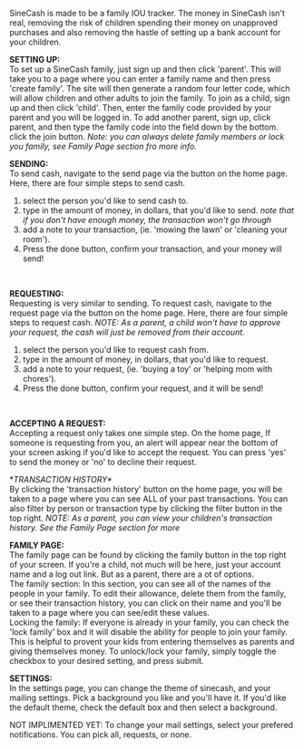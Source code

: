 SineCash is made to be a family IOU tracker. The money in SineCash isn't real, removing the risk of children spending their money on unapproved purchases and also removing the hastle of setting up a bank account for your children. 
<br>

**SETTING UP:** <br>
To set up a SineCash family, just sign up and then click 'parent'. This will take you to a page where you can enter a family name and then press 'create family'. The site will then generate a random four letter code, which will allow children and other adults to join the family. 
To join as a child, sign up and then click 'child'. Then, enter the family code provided by your parent and you will be logged in. 
To add another parent, sign up, click parent, and then type the family code into the field down by the bottom. click the join button.
_Note: you can always delete family members or lock you family, see Family Page section fro more info._
<br>

**SENDING:** <br>
To send cash, navigate to the send page via the button on the home page. Here, there are four simple steps to send cash.
1. select the person you'd like to send cash to.
2. type in the amount of money, in dollars, that you'd like to send. _note that if you don't have enough money, the transaction won't go through_
3. add a note to your transaction, (ie. 'mowing the lawn' or 'cleaning your room').
4. Press the done button, confirm your transaction, and your money will send!
<br>

**REQUESTING:** <br>
Requesting is very similar to sending. To request cash, navigate to the request page via the button on the home page. Here, there are four simple steps to request cash. 
_NOTE: As a parent, a child won't have to approve your request, the cash will just be removed from their account._
1. select the person you'd like to request cash from.
2. type in the amount of money, in dollars, that you'd like to request. 
3. add a note to your request, (ie. 'buying a toy' or 'helping mom with chores').
4. Press the done button, confirm your request, and it will be send!
<br>

**ACCEPTING A REQUEST:** <br>
Accepting a request only takes one simple step. On the home page, If someone is requesting from you, an alert will appear near the bottom of your screen asking if you'd like to accept the request. You can press 'yes' to send the money or 'no' to decline their request.
<br>


**TRANSACTION HISTORY\** <br>
By clicking the 'transaction history' button on the home page, you will be taken to a page where you can see ALL of your past transactions. You can also filter by person or transaction type by clicking the filter button in the top right.
_NOTE: As a parent, you can view your children's transaction history. See the Family Page section for more_
<br>


**FAMILY PAGE:** <br>
The family page can be found by clicking the family button in the top right of your screen. If you're a child, not much will be here, just your account name and a log out link. But as a parent, there are a ot of options. <br>
The family section: In this section, you can see all of the names of the people in your family. To edit their allowance, delete them from the family, or see their transaction history, you can click on their name and you'll be taken to a page where you can see/edit these values. <br>
Locking the family: If everyone is already in your family, you can check the 'lock family' box and it will disable the ability for people to join your family. This is helpful to provent your kids from entering themselves as parents and giving themselves money. To unlock/lock your family, simply toggle the checkbox to your desired setting, and press submit. 
<br>

**SETTINGS:** <br>
In the settings page, you can change the theme of sinecash, and your mailing settings. Pick a background you like and you'll have it. If you'd like the default theme, check the default box and then select a background. <br>

NOT IMPLIMENTED YET: To change your mail settings, select your prefered notifications. You can pick all, requests, or none.
<br>



